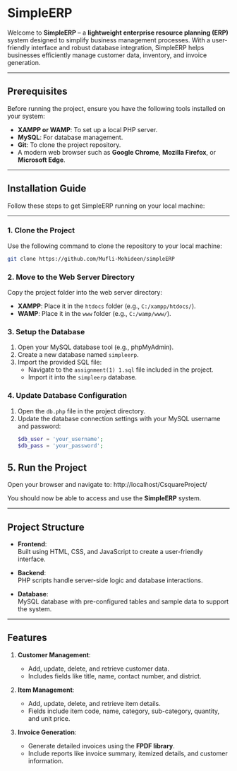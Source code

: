 # **SimpleERP**  

Welcome to **SimpleERP** – a **lightweight enterprise resource planning (ERP)** system designed to simplify business management processes. With a user-friendly interface and robust database integration, SimpleERP helps businesses efficiently manage customer data, inventory, and invoice generation.

---

## **Prerequisites**

Before running the project, ensure you have the following tools installed on your system:

- **XAMPP or WAMP**: To set up a local PHP server.
- **MySQL**: For database management.
- **Git**: To clone the project repository.
- A modern web browser such as **Google Chrome**, **Mozilla Firefox**, or **Microsoft Edge**.

---

## **Installation Guide**

Follow these steps to get SimpleERP running on your local machine:

---

### 1. Clone the Project
Use the following command to clone the repository to your local machine:
```bash
git clone https://github.com/Mufli-Mohideen/simpleERP
```

### 2. Move to the Web Server Directory
Copy the project folder into the web server directory:

- **XAMPP**: Place it in the `htdocs` folder (e.g., `C:/xampp/htdocs/`).
- **WAMP**: Place it in the `www` folder (e.g., `C:/wamp/www/`).

### 3. Setup the Database
1. Open your MySQL database tool (e.g., phpMyAdmin).
2. Create a new database named `simpleerp`.
3. Import the provided SQL file:
   - Navigate to the `assignment(1) 1.sql` file included in the project.
   - Import it into the `simpleerp` database.

### 4. Update Database Configuration
1. Open the `db.php` file in the project directory.
2. Update the database connection settings with your MySQL username and password:
   ```php
   $db_user = 'your_username';
   $db_pass = 'your_password';
   ```
## 5. Run the Project

Open your browser and navigate to: http://localhost/CsquareProject/


You should now be able to access and use the **SimpleERP** system.

---

## Project Structure

- **Frontend**:  
  Built using HTML, CSS, and JavaScript to create a user-friendly interface.

- **Backend**:  
  PHP scripts handle server-side logic and database interactions.

- **Database**:  
  MySQL database with pre-configured tables and sample data to support the system.

---

## Features

1. **Customer Management**:  
   - Add, update, delete, and retrieve customer data.  
   - Includes fields like title, name, contact number, and district.  

2. **Item Management**:  
   - Add, update, delete, and retrieve item details.  
   - Fields include item code, name, category, sub-category, quantity, and unit price.  

3. **Invoice Generation**:  
   - Generate detailed invoices using the **FPDF library**.  
   - Include reports like invoice summary, itemized details, and customer information.
